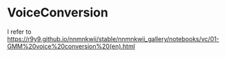 # VoiceConversion

I refer to https://r9y9.github.io/nnmnkwii/stable/nnmnkwii_gallery/notebooks/vc/01-GMM%20voice%20conversion%20(en).html